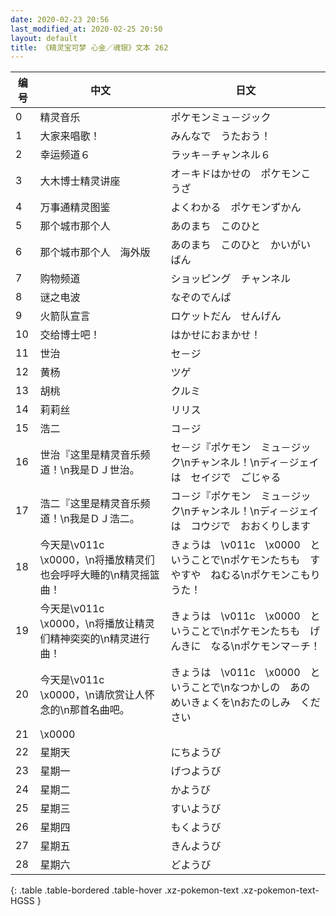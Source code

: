 ```yaml
---
date: 2020-02-23 20:56
last_modified_at: 2020-02-25 20:50
layout: default
title: 《精灵宝可梦 心金／魂银》文本 262
---
```

| 编号 | 中文 | 日文 |
| ---- | ---- | ---- |
| 0 | 精灵音乐 | ポケモンミュ－ジック |
| 1 | 大家来唱歌！ | みんなで　うたおう！ |
| 2 | 幸运频道６ | ラッキ－チャンネル６ |
| 3 | 大木博士精灵讲座 | オ－キドはかせの　ポケモンこうざ |
| 4 | 万事通精灵图鉴 | よくわかる　ポケモンずかん |
| 5 | 那个城市那个人 | あのまち　このひと |
| 6 | 那个城市那个人　海外版 | あのまち　このひと　かいがいばん |
| 7 | 购物频道 | ショッピング　チャンネル |
| 8 | 谜之电波 | なぞのでんぱ |
| 9 | 火箭队宣言 | ロケットだん　せんげん |
| 10 | 交给博士吧！ | はかせにおまかせ！ |
| 11 | 世治 | セ－ジ |
| 12 | 黄杨 | ツゲ |
| 13 | 胡桃 | クルミ |
| 14 | 莉莉丝 | リリス |
| 15 | 浩二 | コ－ジ |
| 16 | 世治『这里是精灵音乐频道！\n我是ＤＪ世治。 | セ－ジ『ポケモン　ミュ－ジック\nチャンネル！\nディ－ジェイは　セイジで　ごじゃる |
| 17 | 浩二『这里是精灵音乐频道！\n我是ＤＪ浩二。 | コ－ジ『ポケモン　ミュ－ジック\nチャンネル！\nディ－ジェイは　コウジで　おおくりします |
| 18 | 今天是\v011c　\x0000，\n将播放精灵们也会呼呼大睡的\n精灵摇篮曲！ | きょうは　\v011c　\x0000　ということで\nポケモンたちも　すやすや　ねむる\nポケモンこもりうた！ |
| 19 | 今天是\v011c　\x0000，\n将播放让精灵们精神奕奕的\n精灵进行曲！ | きょうは　\v011c　\x0000　ということで\nポケモンたちも　げんきに　なる\nポケモンマ－チ！ |
| 20 | 今天是\v011c　\x0000，\n请欣赏让人怀念的\n那首名曲吧。 | きょうは　\v011c　\x0000　ということで\nなつかしの　あの　めいきょくを\nおたのしみ　ください |
| 21 | \x0000 |  |
| 22 | 星期天 | にちようび |
| 23 | 星期一 | げつようび |
| 24 | 星期二 | かようび |
| 25 | 星期三 | すいようび |
| 26 | 星期四 | もくようび |
| 27 | 星期五 | きんようび |
| 28 | 星期六 | どようび |
{: .table .table-bordered .table-hover .xz-pokemon-text .xz-pokemon-text-HGSS }